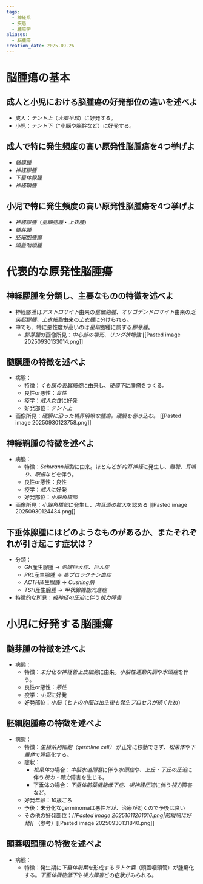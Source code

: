```yaml
---
tags:
  - 神経系
  - 疾患
  - 腫瘍学
aliases:
  - 脳腫瘍
creation_date: 2025-09-26
---
```

# 脳腫瘍の基本

## 成人と小児における脳腫瘍の好発部位の違いを述べよ
- 成人：*テント上*（*大脳半球*）に好発する。
- 小児：*テント下*（*小脳や脳幹など）に好発する。
## 成人で特に発生頻度の高い原発性脳腫瘍を4つ挙げよ
- *髄膜腫*
- *神経膠腫*
- *下垂体腺腫*
- *神経鞘腫*
## 小児で特に発生頻度の高い原発性脳腫瘍を4つ挙げよ
- *神経膠腫*（*星細胞腫*・*上衣腫*）
- *髄芽腫*
- *胚細胞腫瘍*
- *頭蓋咽頭腫*

# 代表的な原発性脳腫瘍

## 神経膠腫を分類し、主要なものの特徴を述べよ
- 神経膠腫は*アストロサイト*由来の*星細胞腫*、*オリゴデンドロサイト*由来の*乏突起膠腫*、*上衣細胞*由来の*上衣腫*に分けられる。
- 中でも、特に悪性度が高いのは*星細胞*種に属する*膠芽腫*。
	- *膠芽腫*の画像所見：*中心部の壊死*、*リング状増強*
		[[Pasted image 20250930133014.png]]

## 髄膜腫の特徴を述べよ
- 病態：
	- 特徴：*くも膜の表層細胞*に由来し、*硬膜下*に腫瘤をつくる。
	- 良性or悪性：*良性*
	- 疫学：*成人女性*に好発
	- 好発部位：*テント上*
- 画像所見：*硬膜に沿った境界明瞭な腫瘍。硬膜を巻き込む。*
  [[Pasted image 20250930123758.png]]

## 神経鞘腫の特徴を述べよ
- 病態：
	- 特徴：*Schwann細胞*に由来。ほとんどが*内耳神経*に発生し、*難聴、耳鳴り、眼振*などを伴う。
	- 良性or悪性：良性
	- 疫学：*成人*に好発
	- 好発部位：*小脳角橋部*
- 画像所見：*小脳角橋部*に発生し、*内耳道の拡大*を認める
	[[Pasted image 20250930124434.png]]
## 下垂体腺腫にはどのようなものがあるか、またそれぞれが引き起こす症状は？
- 分類：
	- *GH*産生腺腫 → *先端巨大症、巨人症*
	- *PRL*産生腺腫 → *高プロラクチン血症*
	- *ACTH*産生腺腫 → *Cushing病*
	- *TSH*産生腺腫 → *甲状腺機能亢進症*
- 特徴的な所見：*視神経の圧迫*に伴う*視力障害*

# 小児に好発する脳腫瘍

## 髄芽腫の特徴を述べよ
- 病態：
	- 特徴：*未分化な神経管上皮細胞*に由来。*小脳性運動失調*や*水頭症*を伴う。
	- 良性or悪性：*悪性*
	- 疫学：*小児*に好発
	- 好発部位：*小脳*（*ヒトの小脳は出生後も発生プロセスが続く*ため）

## 胚細胞腫瘍の特徴を述べよ
- 病態：
	- 特徴：*生殖系列細胞（germline cell）* が正常に移動できず、*松果体*や*下垂体*で腫瘍化する。
	- 症状：
		- *松果体*の場合：*中脳水道閉塞*に伴う*水頭症*や、*上丘・下丘の圧迫*に伴う*視力・聴力*障害を生じる。
		- 下垂体の場合：*下垂体前葉機能低下症*、*視神経圧迫*に伴う*視力*障害など。
	- 好発年齢：*10*歳ごろ
	- 予後：未分化なgerminomaは悪性だが、治療が効くので予後は良い
	- その他の好発部位：*[[Pasted image 20251011201016.png|前縦隔に好発]]*
（参考）[[Pasted image 20250930131840.png]]

## 頭蓋咽頭腫の特徴を述べよ
- 病態：
	- 特徴：発生期に*下垂体前葉*を形成する*ラトケ嚢*（頭蓋咽頭管）が腫瘍化する。*下垂体機能低下*や*視力障害*どの症状がみられる。
